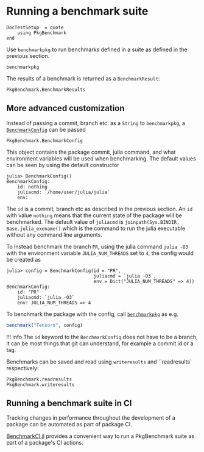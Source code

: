 # Running a benchmark suite

```@meta
DocTestSetup  = quote
    using PkgBenchmark
end
```

Use `benchmarkpkg` to run benchmarks defined in a suite as defined in the previous section.

```@docs
benchmarkpkg
```

The results of a benchmark is returned as a `BenchmarkResult`:

```@docs
PkgBenchmark.BenchmarkResults
```

## More advanced customization

Instead of passing a commit, branch etc. as a `String` to `benchmarkpkg`, a [`BenchmarkConfig`](@ref) can be passed

```@docs
PkgBenchmark.BenchmarkConfig
```

This object contains the package commit, julia command, and what environment variables will
be used when benchmarking. The default values can be seen by using the default constructor

```julia-repl
julia> BenchmarkConfig()
BenchmarkConfig:
    id: nothing
    juliacmd: `/home/user/julia/julia`
    env:
```

The `id` is a commit, branch etc as described in the previous section. An `id` with value `nothing` means that the current state of the package will be benchmarked.
The default value of `juliacmd` is `joinpath(Sys.BINDIR, Base.julia_exename()` which is the command to run the julia executable without any command line arguments.

To instead benchmark the branch `PR`, using the julia command `julia -O3`
with the environment variable `JULIA_NUM_THREADS` set to `4`, the config would be created as

```jldoctest
julia> config = BenchmarkConfig(id = "PR",
                                juliacmd = `julia -O3`,
                                env = Dict("JULIA_NUM_THREADS" => 4))
BenchmarkConfig:
    id: "PR"
    juliacmd: `julia -O3`
    env: JULIA_NUM_THREADS => 4
```

To benchmark the package with the config, call [`benchmarkpkg`](@ref) as e.g.

```julia
benchmark("Tensors", config)
```

!!! info
    The `id` keyword to the `BenchmarkConfig` does not have to be a branch, it can be most things that git can understand, for example a commit id
    or a tag.

Benchmarks can be saved and read using `writeresults` and ``readresults` respectively:

```@docs
PkgBenchmark.readresults
PkgBenchmark.writeresults
```

## Running a benchmark suite in CI

Tracking changes in performance throughout the development of a package can be automated as part of package CI.

[BenchmarkCI.jl](https://github.com/tkf/BenchmarkCI.jl) provides a convenient way to run a PkgBenchmark suite as part of a package's CI actions.

